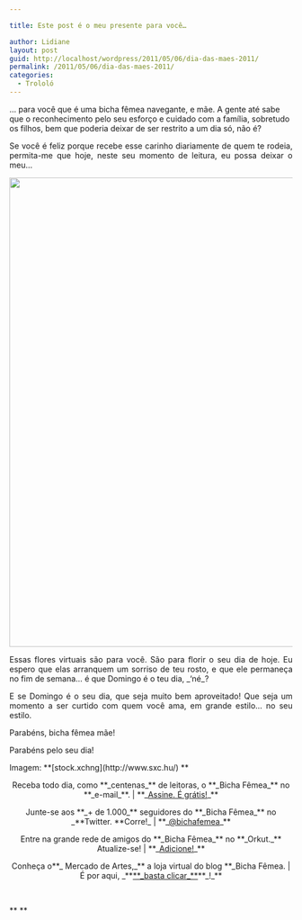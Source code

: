```yaml
---

title: Este post é o meu presente para você…

author: Lidiane
layout: post
guid: http://localhost/wordpress/2011/05/06/dia-das-maes-2011/
permalink: /2011/05/06/dia-das-maes-2011/
categories:
  - Trololó
---
```

… para você que é uma bicha fêmea navegante, e mãe. A gente até sabe que o reconhecimento pelo seu esforço e cuidado com a família, sobretudo os filhos, bem que poderia deixar de ser restrito a um dia só, não é?

<p style="text-align: justify;">
  Se você é feliz porque recebe esse carinho diariamente de quem te rodeia, permita-me que hoje, neste seu momento de leitura, eu possa deixar o meu…
</p>

<!--more-->

<p style="text-align: center;">
  <a href="http://www.trololodemulher.com.br/blog/wp-content/uploads/2011/05/Flores-Tulipas.jpg"><img class="alignnone size-full wp-image-6328" title="Flores - Tulipas" src="http://www.trololodemulher.com.br/blog/wp-content/uploads/2011/05/Flores-Tulipas.jpg" alt="" width="600" height="834" /></a>
</p>

<p style="text-align: justify;">
  Essas flores virtuais são para você. São para florir o seu dia de hoje. Eu espero que elas arranquem um sorriso de teu rosto, e que ele permaneça no fim de semana… é que Domingo é o teu dia, _‘né_?
</p>

<p style="text-align: justify;">
  E se Domingo é o seu dia, que seja muito bem aproveitado! Que seja um momento a ser curtido com quem você ama, em grande estilo… no seu estilo.
</p>

<p style="text-align: justify;">
  Parabéns, bicha fêmea mãe!
</p>

<p style="text-align: justify;">
  Parabéns pelo seu dia!
</p>

<p style="text-align: justify;">
  Imagem: **[stock.xchng](http://www.sxc.hu/) **
</p>

<p style="text-align: center;">
  Receba todo dia, como **_centenas_** de leitoras, o **_Bicha Fêmea_** no **_e-mail_**. | **_<a href="http://feedburner.google.com/fb/a/mailverify?uri=blogbichafemea&loc=pt_BR">Assine. É grátis!</a>_**
</p>

<p style="text-align: center;">
  Junte-se aos **_+ de 1.000_** seguidores do **_Bicha Fêmea_** no _**Twitter. **Corre!_ | **_<a href="http://twitter.com/bichafemea">@bichafemea</a>_**
</p>

<p style="text-align: center;">
  Entre na grande rede de amigos do **_Bicha Fêmea_** no **_Orkut._** Atualize-se! | **_<a href="http://www.orkut.com.br/Main#Profile?uid=5161612886294499900">Adicione!</a>_**
</p>

<p style="text-align: center;">
  Conheça o**_ Mercado de Artes,_** a loja virtual do blog **_Bicha Fêmea. | É por aqui, _**<a href="http://www.trololodemulher.com.br/loja/">**_basta clicar_**</a>**_!_**
</p>

 

** **